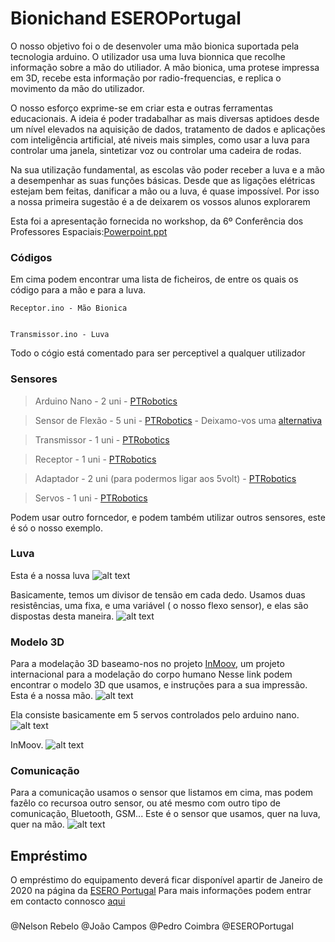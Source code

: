 # Bionichand ESEROPortugal
O nosso objetivo foi o de desenvoler uma mão bionica suportada pela tecnologia arduino. O utilizador usa uma luva bionnica que recolhe informação sobre a mão do utiliador. A mão bionica, uma protese impressa em 3D, recebe esta informação por radio-frequencias, e replica o movimento da mão do utilizador.


O nosso esforço exprime-se em criar esta e outras ferramentas educacionais. A ideia é poder tradabalhar as mais diversas aptidoes desde um nível elevados na aquisição de dados, tratamento de dados e aplicações com inteligência artificial, até niveis mais simples, como usar a luva para controlar uma janela, sintetizar voz ou controlar uma cadeira de rodas.

Na sua utilização fundamental, as escolas vão poder receber a luva e a mão a desempenhar as suas funções básicas. Desde que as ligações elétricas estejam bem feitas, danificar a mão ou a luva, é quase impossível. Por isso a nossa primeira sugestão é a de deixarem os vossos alunos explorarem

Esta foi a apresentação fornecida no workshop, da 6º Conferência dos Professores Espaciais:[Powerpoint.ppt](https://github.com/njrebelo/Bionichand-ESEROPortugal/raw/master/powerpoint.pptx)

### Códigos
Em cima podem encontrar uma lista de ficheiros, de entre os quais os código para a mão e para a luva.
```
Receptor.ino - Mão Bionica


Transmissor.ino - Luva
```
Todo o cógio está comentado para ser perceptivel a qualquer utilizador

### Sensores
> Arduino Nano - 2 uni -  [PTRobotics](https://www.ptrobotics.com/plataformaarduino-e-modelos-alternativos-equivalentes/5458-iteaduino-mini-nano-v30-atmega328-board-for-arduino-ide-arduino-compatible.html?search_query=nano&results=41)

> Sensor de Flexão - 5 uni - [PTRobotics](https://www.ptrobotics.com/sensores-forca-vibracao-e-pressao/1060-flex-sensor-22.html?search_query=forca&results=21) - Deixamo-vos uma [alternativa](https://www.youtube.com/watch?v=b7zT94WV-Ek)

> Transmissor - 1 uni - [PTRobotics](https://www.ptrobotics.com/nordic-nrf24/5476-1100-meter-long-distance-nrf24l01palna-wireless-module-with-antenna.html?search_query=NRF24L01&results=23)

> Receptor - 1 uni - [PTRobotics](https://www.ptrobotics.com/nordic-nrf24/5965-nrf24l01-rf-board.html?search_query=NRF24L01&results=23)

> Adaptador - 2 uni (para podermos ligar aos 5volt) - [PTRobotics](https://www.ptrobotics.com/nordic-nrf24/6081-socket-adapter-for-8pin-nrf24l01-wireless-transceivers.html?search_query=NRF24L01&results=23)

> Servos - 1 uni - [PTRobotics](https://www.ptrobotics.com/servo/2398-standard-analogue-servo-bms-410c.html?search_query=servo&results=174)


Podem usar outro forncedor, e podem também utilizar outros sensores, este é só o nosso exemplo.

### Luva
Esta é a nossa luva
![alt text](https://i.imgur.com/lRJcfVv.jpg)


Basicamente, temos um divisor de tensão em cada dedo. Usamos duas resistências, uma fixa, e uma variável ( o nosso flexo sensor), e elas são dispostas desta maneira.
![alt text](https://bildr.org/blog/wp-content/uploads/2012/11/flex-sensor-arduino.png)

### Modelo 3D
Para a modelação 3D baseamo-nos no projeto [InMoov](http://inmoov.fr/hand-and-forarm/), um projeto internacional para a modelação do corpo humano
Nesse link podem encontrar o modelo 3D que usamos, e instruções para a sua impressão.
Esta é a nossa mão.
![alt text](https://i.imgur.com/PUOArFu.jpg)


Ela consiste basicamente em 5 servos controlados pelo arduino nano.
![alt text](https://www.arduino.cc/en/uploads/Tutorial/sweep_bb.png)

InMoov. ![alt text](https://http2.mlstatic.com/braco-robotico-kit-para-rob-inmoov-p-arduino-D_NQ_NP_880692-MLB29899095718_042019-O.webp)


### Comunicação
Para a comunicação usamos o sensor que listamos em cima, mas podem fazêlo co recursoa outro sensor, ou até mesmo com outro tipo de comunicação, Bluetooth, GSM...
Este é o sensor que usamos, quer na luva, quer na mão.
![alt text](https://i.imgur.com/8d4WDpB.jpg)

## Empréstimo
O empréstimo do equipamento deverá ficar disponível apartir de Janeiro de 2020 na página da [ESERO Portugal](https://www.esero.pt/454/emprestimos/)
Para mais informações podem entrar em contacto connosco [aqui](https://www.esero.pt/280/contactos/)


###
@Nelson Rebelo  @João Campos  @Pedro Coimbra  @ESEROPortugal
